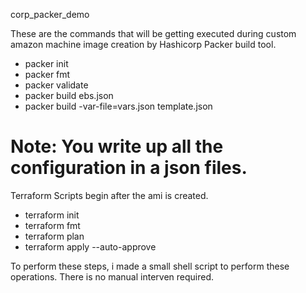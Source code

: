 corp_packer_demo

These are the commands that will be getting executed during custom amazon machine image creation by Hashicorp Packer build tool.
 * packer init
 * packer fmt
 * packer validate 
 * packer build ebs.json
 * packer build -var-file=vars.json template.json

# Note: You write up all the configuration in a json files.
 
 Terraform Scripts begin after the ami is created.
 * terraform init
 * terraform fmt
 * terraform plan
 * terraform apply --auto-approve
 
 To perform these steps, i made a small shell script to perform these operations. There is no manual interven required.

